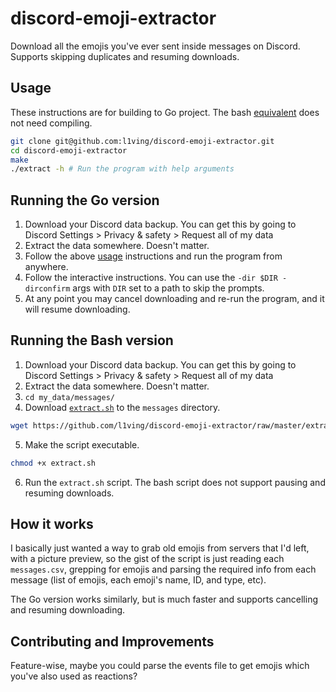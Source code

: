 # discord-emoji-extractor

Download all the emojis you've ever sent inside messages on Discord. Supports skipping duplicates and resuming downloads.

## Usage

These instructions are for building to Go project. 
The bash [equivalent](https://github.com/l1ving/discord-emoji-extractor/blob/master/extract.sh) does not need compiling.

```bash
git clone git@github.com:l1ving/discord-emoji-extractor.git
cd discord-emoji-extractor
make
./extract -h # Run the program with help arguments
```

## Running the Go version

1. Download your Discord data backup. You can get this by going to Discord Settings > Privacy & safety > Request all of my data
2. Extract the data somewhere. Doesn't matter.
3. Follow the above [usage](#Usage) instructions and run the program from anywhere.
4. Follow the interactive instructions. You can use the `-dir $DIR -dirconfirm` args with `DIR` set to a path to skip the prompts.
5. At any point you may cancel downloading and re-run the program, and it will resume downloading.

## Running the Bash version

1. Download your Discord data backup. You can get this by going to Discord Settings > Privacy & safety > Request all of my data
2. Extract the data somewhere. Doesn't matter.
3. `cd my_data/messages/`
4. Download [`extract.sh`](https://github.com/l1ving/discord-emoji-extractor/blob/master/extract.sh) to the `messages` directory.
```bash
wget https://github.com/l1ving/discord-emoji-extractor/raw/master/extract.sh
```
5. Make the script executable.
```bash
chmod +x extract.sh
```
6. Run the `extract.sh` script. The bash script does not support pausing and resuming downloads.

## How it works

I basically just wanted a way to grab old emojis from servers that I'd left, with a picture preview, so the gist of the
script is just reading each `messages.csv`, grepping for emojis and parsing the required info from each message 
(list of emojis, each emoji's name, ID, and type, etc).

The Go version works similarly, but is much faster and supports cancelling and resuming downloading.

## Contributing and Improvements

Feature-wise, maybe you could parse the events file to get emojis which you've also used as reactions? 
